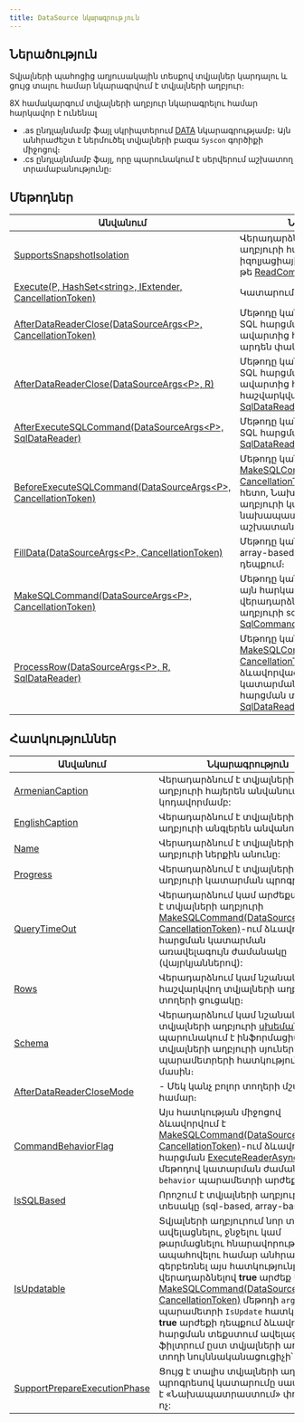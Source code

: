 ```yaml
---
title: DataSource նկարագրություն
---
```


## Ներածություն

Տվյալների պահոցից աղյուսակային տեսքով տվյալներ կարդալու և ցույց տալու համար նկարագրվում է տվյալների աղբյուր։

8X համակարգում տվյալների աղբյուր նկարագրելու համար հարկավոր է ունենալ
* .as ընդլայնմամբ ֆայլ սկրիպտերում [DATA](https://armsoft.github.io/as4x-docs/HTM/ProgrGuide/Defs/Data.html) նկարագրությամբ։ 
  Այն անհրաժեշտ է ներմուծել տվյալների բազա `Syscon` գործիքի միջոցով։
* .cs ընդլայնմամբ ֆայլ, որը պարունակում է սերվերում աշխատող տրամաբանությունը։

## Մեթոդներ

| Անվանում | Նկարագրություն |
|----------|----------------|
| [SupportsSnapshotIsolation](ds/SupportsSnapshotIsolation.md) | Վերադարձնում է տվյալների աղբյուրի հարցման կատարման իզոլյացիայի մակարդակը [snapshot](https://learn.microsoft.com/en-us/dotnet/framework/data/adonet/sql/snapshot-isolation-in-sql-server) է, թե [ReadCommitted](https://learn.microsoft.com/en-us/dotnet/api/system.data.isolationlevel#fields): |
| [Execute(P, HashSet&lt;string&gt;, IExtender, CancellationToken)](ds/Execute.md) | Կատարում է տվյալների աղբյուրը: |
| [AfterDataReaderClose(DataSourceArgs&lt;P&gt;, CancellationToken)](ds/AfterDataReaderClose.md#datasourceafterdatareaderclosedatasourceargsp-cancellationtoken-մեթոդ) | Մեթոդը կանչվում է միջուկի կողմից SQL հարցման կատարման ավարտից հետո, երբ [SqlDataReader](https://learn.microsoft.com/en-us/dotnet/api/microsoft.data.sqlclient.sqldatareader)-ը արդեն փակ է: |
| [AfterDataReaderClose(DataSourceArgs&lt;P&gt;, R)](ds/AfterDataReaderClose.md#datasourceafterdatareaderclosedatasourceargsp-r-մեթոդ) | Մեթոդը կանչվում է միջուկի կողմից SQL հարցման կատարման ավարտից հետո ամեն մի հաշվարկված տողի համար, երբ [SqlDataReader](https://learn.microsoft.com/en-us/dotnet/api/microsoft.data.sqlclient.sqldatareader)-ը արդեն փակ է: |
| [AfterExecuteSQLCommand(DataSourceArgs&lt;P&gt;, SqlDataReader)](ds/AfterExecuteSQLCommand.md) | Մեթոդը կանչվում է միջուկի կողմից SQL հարցման սկսելուց հետո, երբ [SqlDataReader](https://learn.microsoft.com/en-us/dotnet/api/microsoft.data.sqlclient.sqldatareader)-ը արդեն բաց է: |
| [BeforeExecuteSQLCommand(DataSourceArgs&lt;P&gt;, CancellationToken)](ds/BeforeExecuteSQLCommand.md) | Մեթոդը կանչվում է միջուկի կողմից [MakeSQLCommand(DataSourceArgs&lt;P&gt;, CancellationToken)](ds/MakeSqlCommand.md) մեթոդի ավարտից հետո, Նախատեսված է տվյալների աղբյուրի կատարումից առաջ նախապատրաստական աշխատանքներ կատարելու համար: |
| [FillData(DataSourceArgs&lt;P&gt;, CancellationToken)](ds/FillData.md) | Մեթոդը կանչվում է միջուկի կողմից array-based տվյալների աղբյուրի դեպքում։ |
| [MakeSQLCommand(DataSourceArgs&lt;P&gt;, CancellationToken)](ds/MakeSQLCommand.md) | Մեթոդը կանչվում է միջուկի կողմից, այն հարկավոր է մշակել և վերադարձնել sql-based տվյալների աղբյուրի sql հարցման կատարող [SqlCommand](https://learn.microsoft.com/en-us/dotnet/api/microsoft.data.sqlclient.sqlcommand)-ը։ |
| [ProcessRow(DataSourceArgs&lt;P&gt;, R, SqlDataReader)](ds/ProcessRow.md) | Մեթոդը կանչվում է միջուկի կողմից [MakeSQLCommand(DataSourceArgs&lt;P&gt;, CancellationToken)](ds/MakeSQLCommand.md) մեթոդում ձևավորված SQL հարցման կատարման ընթացքում, երբ հարցման տվյալները կարդացող [SqlDataReader](https://learn.microsoft.com/en-us/dotnet/api/microsoft.data.sqlclient.sqldatareader)-ը դեռ բաց է: |

## Հատկություններ

| Անվանում | Նկարագրություն |
|----------|----------------|
| [ArmenianCaption](ds/ArmenianCaption.md) | Վերադարձնում է տվյալների աղբյուրի հայերեն անվանումը ANSI կոդավորմամբ: |
| [EnglishCaption](ds/EnglishCaption.md) | Վերադարձնում է տվյալների աղբյուրի անգլերեն անվանումը: |
| [Name](ds/Name.md) | Վերադարձնում է տվյալների աղբյուրի ներքին անունը: |
| [Progress](ds/Progress.md) | Վերադարձնում է տվյալների աղբյուրի կատարման պրոգրեսը: |
| [QueryTimeOut](ds/QueryTimeOut.md) | Վերադարձնում կամ արժեքավորում է տվյալների աղբյուրի [MakeSQLCommand(DataSourceArgs&lt;P&gt;, CancellationToken)](ds/MakeSqlCommand.md)-ում ձևավորված հարցման կատարման առավելագույն ժամանակը (վայրկյաններով): |
| [Rows](ds/Rows.md) | Վերադարձնում կամ նշանակում է հաշվարկվող տվյալների աղբյուրի տողերի ցուցակը։ |
| [Schema](ds/Schema.md) | Վերադարձնում կամ նշանակում է տվյալների աղբյուրի [սխեման](../../types/schema.md), որը պարունակում է ինֆորմացիա տվյալների աղբյուրի սյուների ու պարամետրերի հատկությունների մասին։ |
| [AfterDataReaderCloseMode](ds/AfterDataReaderCloseMode.md) | - Մեկ կանչ բոլոր տողերի մշակման համար։ |
| [CommandBehaviorFlag](ds/CommandBehaviorFlag.md) | Այս հատկության միջոցով ձևավորվում է [MakeSQLCommand(DataSourceArgs&lt;P&gt;, CancellationToken)](ds/MakeSqlCommand.md)-ում ձևավորված հարցման [ExecuteReaderAsync](https://learn.microsoft.com/en-us/dotnet/api/microsoft.data.sqlclient.sqlcommand.executereaderasync#microsoft-data-sqlclient-sqlcommand-executereaderasync(system-data-commandbehavior-system-threading-cancellationtoken))-ի մեթոդով կատարման ժամանակ `behavior` պարամետրի արժեքը։ |
| [IsSQLBased](ds/IsSQLBased.md) | Որոշում է տվյալների աղբյուրի տեսակը (sql-based, array-based): |
| [IsUpdatable](ds/IsUpdatable.md) | Տվյալների աղբյուրում նոր տող ավելացնելու, ջնջելու կամ թարմացնելու հնարավորությունը ապահովելու համար անհրաժեշտ է գերբեռնել այս հատկությունը՝ վերադարձնելով **true** արժեք և [MakeSQLCommand(DataSourceArgs&lt;P&gt;, CancellationToken)](ds/MakeSQLCommand.md) մեթոդի `args` պարամետրի `IsUpdate` հատկության **true** արժեքի դեպքում ձևավորվող sql հարցման տեքստում ավելացնել ֆիլտրում ըստ տվյալների աղբյուրի տողի նույննականացուցիչի՝ `args.ISN`։ |
| [SupportPrepareExecutionPhase](ds/SupportPrepareExecutionPhase.md) | Ցույց է տալիս տվյալների աղբյուրի պրոգրեսով կատարումը սատարում է «Նախապատրաստում» փուլը, թե ոչ: |